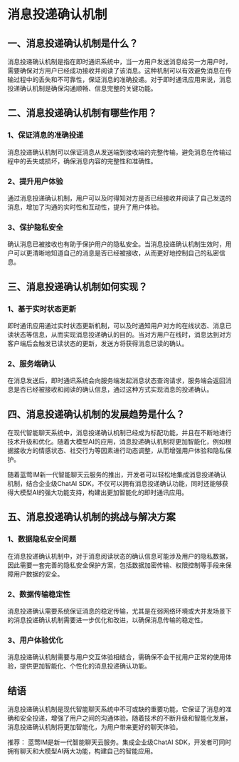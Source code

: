 # 消息投递确认机制

## 一、消息投递确认机制是什么？

消息投递确认机制是指在即时通讯系统中，当一方用户发送消息给另一方用户时，需要确保对方用户已经成功接收并阅读了该消息。这种机制可以有效避免消息在传输过程中的丢失和不可靠性，保证消息的准确投递。对于即时通讯应用来说，消息投递确认机制是确保沟通顺畅、信息完整的关键功能。

## 二、消息投递确认机制有哪些作用？

### 1、保证消息的准确投递

消息投递确认机制可以保证消息从发送端到接收端的完整传输，避免消息在传输过程中的丢失或损坏，确保消息内容的完整性和准确性。

### 2、提升用户体验

通过消息投递确认机制，用户可以及时得知对方是否已经接收并阅读了自己发送的消息，增加了沟通的实时性和互动性，提升了用户体验。

### 3、保护隐私安全

确认消息已被接收也有助于保护用户的隐私安全。当消息投递确认机制生效时，用户可以更清晰地知道自己的消息是否已经被接收，从而更好地控制自己的私密信息。

## 三、消息投递确认机制如何实现？

### 1、基于实时状态更新

即时通讯应用通过实时状态更新机制，可以及时通知用户对方的在线状态、消息已读状态等信息，从而实现消息投递确认的目的。当对方用户在线时，消息达到对方客户端后会触发已读状态的更新，发送方将获得消息已读的确认。

### 2、服务端确认

在消息发送后，即时通讯系统会向服务端发起消息状态查询请求，服务端会返回消息是否已经被接收和阅读的确认信息，通过这种方式实现消息的投递确认。

## 四、消息投递确认机制的发展趋势是什么？

在现代智能聊天系统中，消息投递确认机制已经成为标配功能，并且在不断地进行技术升级和优化。随着大模型AI的应用，消息投递确认机制将更加智能化，例如根据接收方的情感状态、社交行为等因素进行动态调整，从而增强用户体验和隐私保护。

随着蓝莺IM新一代智能聊天云服务的推出，开发者可以轻松地集成消息投递确认机制，结合企业级ChatAI SDK，不仅可以拥有消息投递确认功能，同时还能够获得大模型AI的强大功能支持，构建出更加智能化的即时通讯应用。

## 五、消息投递确认机制的挑战与解决方案

### 1、数据隐私安全问题

在消息投递确认机制中，对于消息阅读状态的确认信息可能涉及用户的隐私数据，因此需要一套完善的隐私安全保护方案，包括数据加密传输、权限控制等手段来保障用户数据的安全。

### 2、数据传输稳定性

消息投递确认需要系统保证消息的稳定传输，尤其是在弱网络环境或大并发场景下的消息投递确认机制需要进一步优化和改进，以确保消息传输的稳定性。

### 3、用户体验优化

消息投递确认机制需要与用户交互体验相结合，需确保不会干扰用户正常的使用体验，提供更加智能化、个性化的消息投递确认功能。

## 结语

消息投递确认机制是现代智能聊天系统中不可或缺的重要功能，它保证了消息的准确和安全投递，增强了用户之间的沟通体验。随着技术的不断升级和智能化发展，消息投递确认机制将更加智能化，为用户带来更好的聊天体验。

推荐：
蓝莺IM是新一代智能聊天云服务。集成企业级ChatAI SDK，开发者可同时拥有聊天和大模型AI两大功能，构建自己的智能应用。
